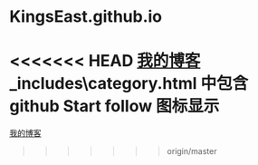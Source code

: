 # KingsEast.github.io
<<<<<<< HEAD
[我的博客](https://www.kingseast.me)
_includes\category.html  中包含github Start follow 图标显示
=======
[我的博客](https://kingseast.github.io)
>>>>>>> origin/master
